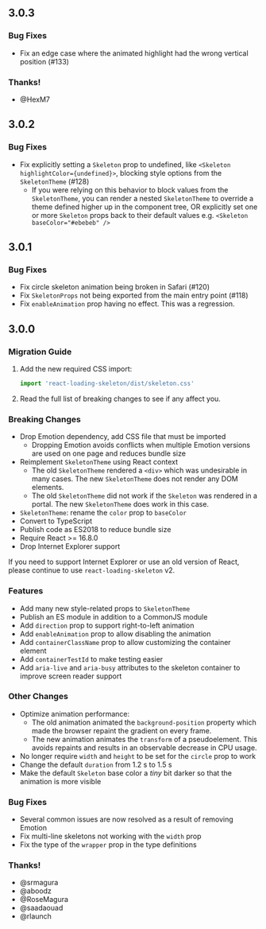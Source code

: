 ## 3.0.3

### Bug Fixes

-   Fix an edge case where the animated highlight had the wrong vertical position (#133)

### Thanks!

-   @HexM7

## 3.0.2

### Bug Fixes

-   Fix explicitly setting a `Skeleton` prop to undefined, like `<Skeleton highlightColor={undefined}>`, blocking style options from the `SkeletonTheme`
    (#128)
    -   If you were relying on this behavior to block values from the
        `SkeletonTheme`, you can render a nested `SkeletonTheme` to override a
        theme defined higher up in the component tree, OR explicitly set one or
        more `Skeleton` props back to their default values e.g. `<Skeleton baseColor="#ebebeb" />`

## 3.0.1

### Bug Fixes

-   Fix circle skeleton animation being broken in Safari (#120)
-   Fix `SkeletonProps` not being exported from the main entry point (#118)
-   Fix `enableAnimation` prop having no effect. This was a regression.

## 3.0.0

### Migration Guide

1. Add the new required CSS import:

    ```js
    import 'react-loading-skeleton/dist/skeleton.css'
    ```

2. Read the full list of breaking changes to see if any affect you.

### Breaking Changes

-   Drop Emotion dependency, add CSS file that must be imported
    -   Dropping Emotion avoids conflicts when multiple Emotion versions are used
        on one page and reduces bundle size
-   Reimplement `SkeletonTheme` using React context
    -   The old `SkeletonTheme` rendered a `<div>` which was undesirable in many
        cases. The new `SkeletonTheme` does not render any DOM elements.
    -   The old `SkeletonTheme` did not work if the `Skeleton` was rendered in a
        portal. The new `SkeletonTheme` does work in this case.
-   `SkeletonTheme`: rename the `color` prop to `baseColor`
-   Convert to TypeScript
-   Publish code as ES2018 to reduce bundle size
-   Require React >= 16.8.0
-   Drop Internet Explorer support

If you need to support Internet Explorer or use an old version of React, please
continue to use `react-loading-skeleton` v2.

### Features

-   Add many new style-related props to `SkeletonTheme`
-   Publish an ES module in addition to a CommonJS module
-   Add `direction` prop to support right-to-left animation
-   Add `enableAnimation` prop to allow disabling the animation
-   Add `containerClassName` prop to allow customizing the container element
-   Add `containerTestId` to make testing easier
-   Add `aria-live` and `aria-busy` attributes to the skeleton container to
    improve screen reader support

### Other Changes

-   Optimize animation performance:
    -   The old animation animated the `background-position` property which made
        the browser repaint the gradient on every frame.
    -   The new animation animates the `transform` of a pseudoelement. This
        avoids repaints and results in an observable decrease in CPU usage.
-   No longer require `width` and `height` to be set for the `circle` prop to
    work
-   Change the default `duration` from 1.2 s to 1.5 s
-   Make the default `Skeleton` base color a _tiny_ bit darker so that the
    animation is more visible

### Bug Fixes

-   Several common issues are now resolved as a result of removing Emotion
-   Fix multi-line skeletons not working with the `width` prop
-   Fix the type of the `wrapper` prop in the type definitions

### Thanks!

-   @srmagura
-   @aboodz
-   @RoseMagura
-   @saadaouad
-   @rlaunch
